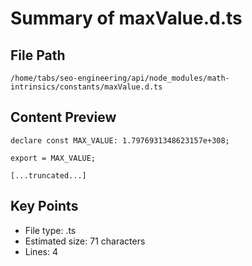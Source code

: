 # Summary of maxValue.d.ts
  
## File Path
`/home/tabs/seo-engineering/api/node_modules/math-intrinsics/constants/maxValue.d.ts`

## Content Preview
```
declare const MAX_VALUE: 1.7976931348623157e+308;

export = MAX_VALUE;

[...truncated...]
```

## Key Points
- File type: .ts
- Estimated size: 71 characters
- Lines: 4
